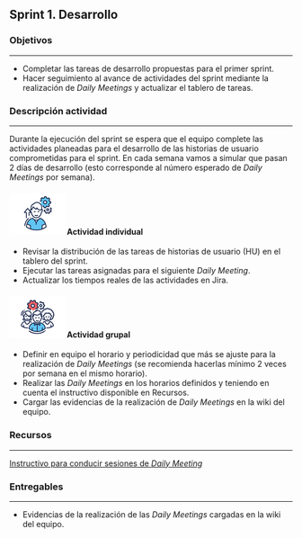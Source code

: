 ## Sprint 1. Desarrollo

### Objetivos
---

* Completar las tareas de desarrollo propuestas para el primer sprint.
* Hacer seguimiento al avance de actividades del sprint mediante la realización de *Daily Meetings* y actualizar el tablero de tareas.


### Descripción actividad
---
Durante la ejecución del sprint se espera que el equipo complete las actividades planeadas para el desarrollo de las historias de usuario comprometidas para el sprint. En cada semana vamos a simular que pasan 2 días de desarrollo (esto corresponde al número esperado de *Daily Meetings* por semana).

#### ![](./../../../assets/images/individuo.png) Actividad individual

* Revisar la distribución de las tareas de historias de usuario (HU) en el tablero del sprint.
* Ejecutar las tareas asignadas para el siguiente *Daily Meeting*.
* Actualizar los tiempos reales de las actividades en Jira. 

#### ![](./../../../assets/images/grupo.png) Actividad grupal

* Definir en equipo el horario y periodicidad que más se ajuste para la realización de *Daily Meetings* (se recomienda hacerlas mínimo 2 veces por semana en el mismo horario).
* Realizar las *Daily Meetings* en los horarios definidos y teniendo en cuenta el instructivo disponible en Recursos.
* Cargar las evidencias de la realización de *Daily Meetings* en la wiki del equipo.

### Recursos 
---

[Instructivo para conducir sesiones de *Daily Meeting*](../semana4/s4_daily_meeting)


### Entregables
---

* Evidencias de la realización de las *Daily Meetings* cargadas en la wiki del equipo.

